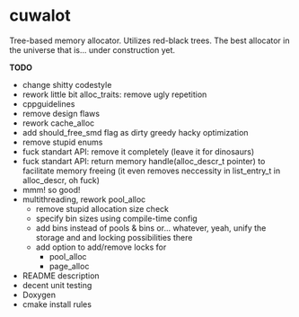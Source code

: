 # cuwalot
Tree-based memory allocator. Utilizes red-black trees. The best allocator in the universe that is... under construction yet.

**TODO**
- change shitty codestyle
- rework little bit alloc_traits: remove ugly repetition
- cppguidelines
- remove design flaws
- rework cache_alloc
- add should_free_smd flag as dirty greedy hacky optimization
- remove stupid enums
- fuck standart API: remove it completely (leave it for dinosaurs)
- fuck standart API: return memory handle(alloc_descr_t pointer) to facilitate memory freeing (it even removes neccessity in list_entry_t in alloc_descr, oh fuck)
- mmm! so good!
- multithreading, rework pool_alloc
  - remove stupid allocation size check
  - specify bin sizes using compile-time config
  - add bins instead of pools & bins or... whatever, yeah, unify the storage and and locking possibilities there
  - add option to add/remove locks for
    - pool_alloc
	- page_alloc
- README description
- decent unit testing
- Doxygen
- cmake install rules